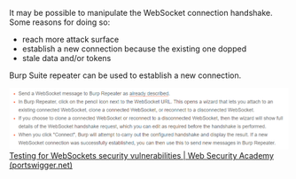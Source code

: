 It may be possible to manipulate the WebSocket connection handshake. Some reasons for doing so:
* reach more attack surface
* establish a new connection because the existing one dopped
* stale data and/or tokens

Burp Suite repeater can be used to establish a new connection.

![](attachments/Pasted%20image%2020240401152223.png)
[Testing for WebSockets security vulnerabilities | Web Security Academy (portswigger.net)](https://portswigger.net/web-security/websockets#manipulating-websocket-connections)
